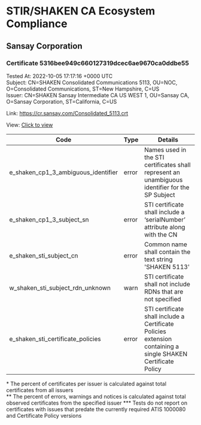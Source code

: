 # STIR/SHAKEN CA Ecosystem Compliance
## Sansay Corporation

### Certificate 5316bee949c660127319dcec6ae9670ca0ddbe55
Tested At: 2022-10-05 17:17:16 +0000 UTC\
Subject: CN=SHAKEN Consolidated Communications 5113, OU=NOC, O=Consolidated Communications, ST=New Hampshire, C=US\
Issuer: CN=SHAKEN Sansay Intermediate CA US WEST 1, OU=Sansay CA, O=Sansay Corporation, ST=California, C=US

Link: https://cr.sansay.com/Consolidated_5113.crt

View: [Click to view](https://understandingwebpki.com/?cert=MIIDnjCCA0SgAwIBAgIUQpx8cHEeOCDwuOHerm%2FzJiJkTNwwCgYIKoZIzj0EAwIwgYUxCzAJBgNVBAYTAlVTMRMwEQYDVQQIDApDYWxpZm9ybmlhMRswGQYDVQQKDBJTYW5zYXkgQ29ycG9yYXRpb24xEjAQBgNVBAsMCVNhbnNheSBDQTEwMC4GA1UEAwwnU0hBS0VOIFNhbnNheSBJbnRlcm1lZGlhdGUgQ0EgVVMgV0VTVCAxMB4XDTIyMTAwNTE1MjExN1oXDTIyMTEwNTE1MjExN1owgYsxCzAJBgNVBAYTAlVTMRYwFAYDVQQIDA1OZXcgSGFtcHNoaXJlMSQwIgYDVQQKDBtDb25zb2xpZGF0ZWQgQ29tbXVuaWNhdGlvbnMxDDAKBgNVBAsMA05PQzEwMC4GA1UEAwwnU0hBS0VOIENvbnNvbGlkYXRlZCBDb21tdW5pY2F0aW9ucyA1MTEzMFkwEwYHKoZIzj0CAQYIKoZIzj0DAQcDQgAEIk3QPdu6bR%2BCslRuPfG5Xa3JWRiGOg1SH71pp9phvaR0Q%2Bot4r%2B62VqKUStE5bzD80dVHyhtP7o3X5%2F7tI7rTaOCAYgwggGEMBYGCCsGAQUFBwEaBAowCKAGFgQ1MTEzMBcGA1UdIAQQMA4wDAYKYIZIAYb%2FCQEBATAdBgNVHQ4EFgQUWWvtJS74qwN3g%2FEc0ZmIHpxzySwwgcoGA1UdIwSBwjCBv4AUrNOT9UNDzAq%2BRVgXE32SfNzDAUahgZCkgY0wgYoxCzAJBgNVBAYTAlVTMRMwEQYDVQQIDApDYWxpZm9ybmlhMRIwEAYDVQQHDAlTYW4gRGllZ28xGzAZBgNVBAoMElNhbnNheSBDb3Jwb3JhdGlvbjESMBAGA1UECwwJU2Fuc2F5IENBMSEwHwYDVQQDDBhTSEFLRU4gU2Fuc2F5IFJvb3QgQ0EgVVOCFBS1XzgF9fB7E7X4sN7tIPJRcD6cMEcGA1UdHwRAMD4wPKA6oDiGNmh0dHBzOi8vYXV0aGVudGljYXRlLWFwaS5pY29uZWN0aXYuY29tL2Rvd25sb2FkL3YxL2NybDAMBgNVHRMBAf8EAjAAMA4GA1UdDwEB%2FwQEAwIHgDAKBggqhkjOPQQDAgNIADBFAiEAiyP4jLqJ9truCjxo7DQorIgRcuxa%2FricArGlRf3I%2BsUCIEoJjjypP3FPCEv1ASs6DMAheDLE8lSKYA0ck6XRvNBs)


| Code | Type | Details |
|------|------|---------|
| e_shaken_cp1_3_ambiguous_identifier | error | Names used in the STI certificates shall represent an unambiguous identifier for the SP Subject |
| e_shaken_cp1_3_subject_sn | error | STI certificate shall include a ‘serialNumber’ attribute along with the CN |
| e_shaken_sti_subject_cn | error | Common name shall contain the text string 'SHAKEN 5113' |
| w_shaken_sti_subject_rdn_unknown | warn | STI certificate shall not include RDNs that are not specified |
| e_shaken_sti_certificate_policies | error | STI certificate shall include a Certificate Policies extension containing a single SHAKEN Certificate Policy |

\* The percent of certificates per issuer is calculated against total certificates from all issuers\
\*\* The percent of errors, warnings and notices is calculated against total observed certificates from the specified issuer
\*\*\* Tests do not report on certificates with issues that predate the currently required ATIS 1000080 and Certificate Policy versions
